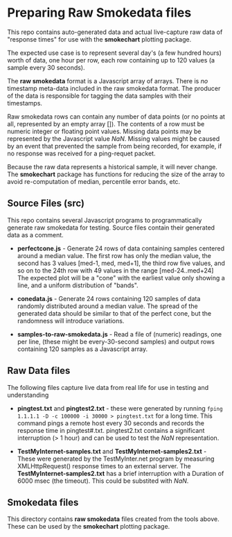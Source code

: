 # Preparing Raw Smokedata files

This repo contains auto-generated data and actual live-capture raw data of "response times"
for use with the **smokechart** plotting package.

The expected use case is to represent several day's (a few hundred hours)
worth of data, one hour per row,
each row containing up to 120 values (a sample every 30 seconds).

The **raw smokedata** format is a Javascript array of arrays.
There is *no* timestamp meta-data included in the raw smokedata format.
The producer of the data is responsible for tagging the data samples with their timestamps.

Raw smokedata rows can contain any number of data points
(or no points at all, represented by an empty array []).
The contents of a row must be numeric integer or floating point values.
Missing data points may be represented by the Javascript value *NaN*.
Missing values might be caused by an event that prevented the sample
from being recorded, for example, if no response was received for a ping-requet packet.


Because the raw data represents a historical sample, it will never change.
The **smokechart** package has functions for reducing the size of the
array to avoid re-computation of median, percentile error bands, etc.

## Source Files (src)

This repo contains several Javascript programs to programmatically generate raw smokedata for testing.
Source files contain their generated data as a comment.

* **perfectcone.js** - Generate 24 rows of data containing samples centered around a median value.
The first row has only the median value, the second has 3 values [med-1, med, med+1], the third row five values,
and so on to the 24th row with 49 values in the range [med-24..med+24]
The expected plot will be a "cone" with the earliest value only showing a line, and a uniform distribution of "bands".

* **conedata.js** - Generate 24 rows containing 120 samples of data
randomly distributed around a median value.
The spread of the generated data should be similar to that of the perfect cone, but the randomness will introduce variations.

* **samples-to-raw-smokedata.js** - Read a file of (numeric) readings,
one per line, (these might be every-30-second samples)
and output rows containing 120 samples as a Javascript array. 

## Raw Data files

The following files capture live data from real life for use in testing and understanding 

* **pingtest.txt** and **pingtest2.txt** - these were generated by running `fping 1.1.1.1 -D -c 100000 -i 30000 > pingtest.txt` for a long time.
This command pings a remote host every 30 seconds and records the response time in pingtest#.txt. pingtest2.txt contains a significant
interruption (> 1 hour) and can be used to test the *NaN*
representation.

* **TestMyInternet-samples.txt** and **TestMyInternet-samples2.txt** -
These were generated by the TestMyInter.net program by measuring
XMLHttpRequest() response times to an external server.
The **TestMyInternet-samples2.txt** has a brief interruption with a
Duration of 6000 msec (the timeout).
This could be substited with *NaN*.

## Smokedata files

This directory contains **raw smokedata** files created from the tools above.
These can be used by the **smokechart** plotting package.

